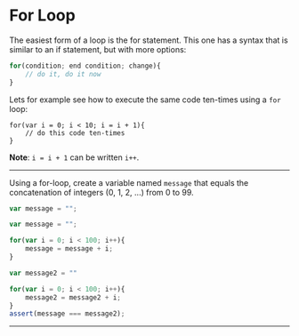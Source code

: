 # For Loop

The easiest form of a loop is the for statement. This one has a syntax that is similar to an if statement, but with more options:

```javascript
for(condition; end condition; change){
    // do it, do it now
}
```

Lets for example see how to execute the same code ten-times using a `for` loop:

```
for(var i = 0; i < 10; i = i + 1){
    // do this code ten-times
}
```

**Note**: `i = i + 1` can be written `i++`.


---

Using a for-loop, create a variable named `message` that equals the concatenation of integers (0, 1, 2, ...) from 0 to 99.

```js
var message = "";
```

```js
var message = "";

for(var i = 0; i < 100; i++){
    message = message + i;
}
```

```js
var message2 = ""

for(var i = 0; i < 100; i++){
    message2 = message2 + i;
}
assert(message === message2);
```

---

